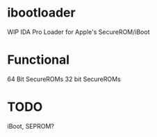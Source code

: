 # ibootloader

WIP IDA Pro Loader for Apple's SecureROM/iBoot

# Functional

64 Bit SecureROMs
32 bit SecureROMs

# TODO

iBoot, SEPROM?

